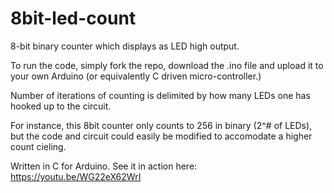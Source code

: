 # 8bit-led-count
8-bit binary counter which displays as LED high output.

To run the code, simply fork the repo, download the .ino file and upload it to your own Arduino (or equivalently C driven micro-controller.)

Number of iterations of counting is delimited by how many LEDs one has hooked up to the circuit.

For instance, this 8bit counter only counts to 256 in binary (2^# of LEDs), but the code and circuit could 
easily be modified to accomodate a higher count cieling. 

Written in C for Arduino. See it in action here: https://youtu.be/WG22eX62WrI
